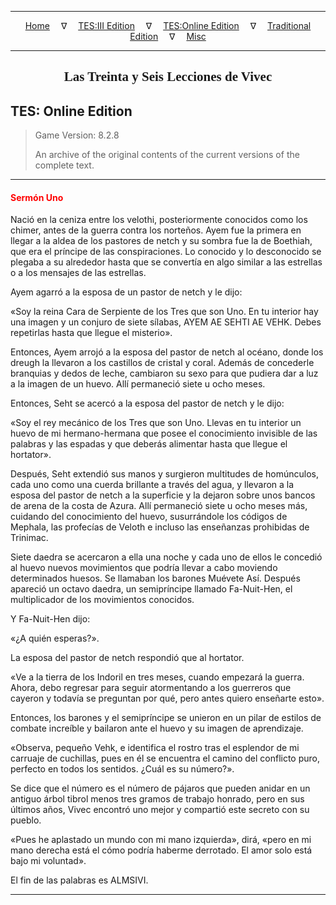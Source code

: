 
---

<!-- Jekyll Page Links -->

<center>
<a href="../../../../index.html">Home</a>
&emsp;&nabla;&emsp;
<a href="../../../index-tes3.html">TES:III Edition</a>
&emsp;&nabla;&emsp;
<a href="../../../index-teso.html">TES:Online Edition</a>
&emsp;&nabla;&emsp;
<a href="../../../index-traditional.html">Traditional Edition</a>
&emsp;&nabla;&emsp;
<a href="../../../index-misc.html">Misc</a>
</center>

<!-- Markdown Body Below: -->

---

<center>
<h2><span style="font-family:Georgia">Las Treinta y Seis Lecciones de Vivec</span></h2>
</center>

## TES: Online Edition

> Game Version: 8.2.8
>
> An archive of the original contents of the current versions of the complete text.

---

#### <span style="color:red">Sermón Uno</span>

Nació en la ceniza entre los velothi, posteriormente conocidos como los chimer, antes de la guerra contra los norteños. Ayem fue la primera en llegar a la aldea de los pastores de netch y su sombra fue la de Boethiah, que era el príncipe de las conspiraciones. Lo conocido y lo desconocido se plegaba a su alrededor hasta que se convertía en algo similar a las estrellas o a los mensajes de las estrellas.

Ayem agarró a la esposa de un pastor de netch y le dijo:

«Soy la reina Cara de Serpiente de los Tres que son Uno. En tu interior hay una imagen y un conjuro de siete sílabas, AYEM AE SEHTI AE VEHK. Debes repetirlas hasta que llegue el misterio».

Entonces, Ayem arrojó a la esposa del pastor de netch al océano, donde los dreugh la llevaron a los castillos de cristal y coral. Además de concederle branquias y dedos de leche, cambiaron su sexo para que pudiera dar a luz a la imagen de un huevo. Allí permaneció siete u ocho meses.

Entonces, Seht se acercó a la esposa del pastor de netch y le dijo:

«Soy el rey mecánico de los Tres que son Uno. Llevas en tu interior un huevo de mi hermano-hermana que posee el conocimiento invisible de las palabras y las espadas y que deberás alimentar hasta que llegue el hortator».

Después, Seht extendió sus manos y surgieron multitudes de homúnculos, cada uno como una cuerda brillante a través del agua, y llevaron a la esposa del pastor de netch a la superficie y la dejaron sobre unos bancos de arena de la costa de Azura. Allí permaneció siete u ocho meses más, cuidando del conocimiento del huevo, susurrándole los códigos de Mephala, las profecías de Veloth e incluso las enseñanzas prohibidas de Trinimac.

Siete daedra se acercaron a ella una noche y cada uno de ellos le concedió al huevo nuevos movimientos que podría llevar a cabo moviendo determinados huesos. Se llamaban los barones Muévete Así. Después apareció un octavo daedra, un semipríncipe llamado Fa-Nuit-Hen, el multiplicador de los movimientos conocidos.

Y Fa-Nuit-Hen dijo:

«¿A quién esperas?».

La esposa del pastor de netch respondió que al hortator.

«Ve a la tierra de los Indoril en tres meses, cuando empezará la guerra. Ahora, debo regresar para seguir atormentando a los guerreros que cayeron y todavía se preguntan por qué, pero antes quiero enseñarte esto».

Entonces, los barones y el semipríncipe se unieron en un pilar de estilos de combate increíble y bailaron ante el huevo y su imagen de aprendizaje.

«Observa, pequeño Vehk, e identifica el rostro tras el esplendor de mi carruaje de cuchillas, pues en él se encuentra el camino del conflicto puro, perfecto en todos los sentidos. ¿Cuál es su número?».

Se dice que el número es el número de pájaros que pueden anidar en un antiguo árbol tibrol menos tres gramos de trabajo honrado, pero en sus últimos años, Vivec encontró uno mejor y compartió este secreto con su pueblo.

«Pues he aplastado un mundo con mi mano izquierda», dirá, «pero en mi mano derecha está el cómo podría haberme derrotado. El amor solo está bajo mi voluntad».

El fin de las palabras es ALMSIVI.

---
